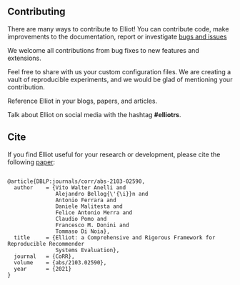 ## Contributing

There are many ways to contribute to Elliot! You can contribute code, make improvements to the documentation, report or investigate [bugs and issues](https://github.com/sisinflab/elliot/issues)

We welcome all contributions from bug fixes to new features and extensions.

Feel free to share with us your custom configuration files. We are creating a vault of reproducible experiments, and we would be glad of mentioning your contribution.

Reference Elliot in your blogs, papers, and articles.

Talk about Elliot on social media with the hashtag **#elliotrs**.

## Cite

If you find Elliot useful for your research or development, please cite the following [paper](https://arxiv.org/abs/2103.02590):

```

@article{DBLP:journals/corr/abs-2103-02590,
  author    = {Vito Walter Anelli and
               Alejandro Bellog{\'{\i}}n and
               Antonio Ferrara and
               Daniele Malitesta and
               Felice Antonio Merra and
               Claudio Pomo and
               Francesco M. Donini and
               Tommaso Di Noia},
  title     = {Elliot: a Comprehensive and Rigorous Framework for Reproducible Recommender
               Systems Evaluation},
  journal   = {CoRR},
  volume    = {abs/2103.02590},
  year      = {2021}
}

```
